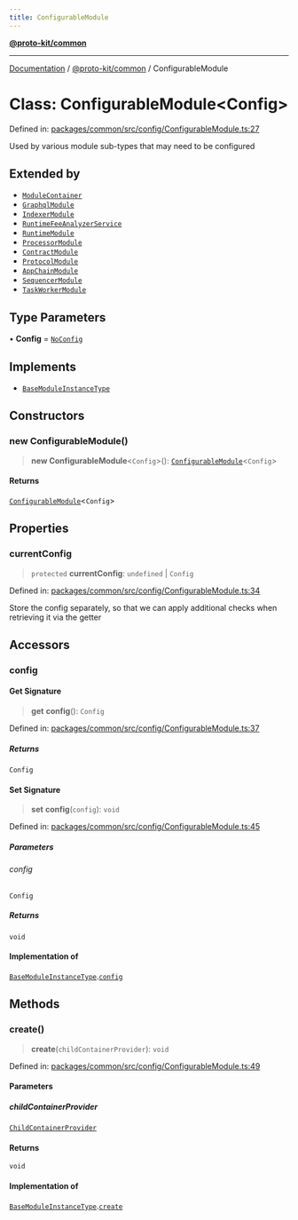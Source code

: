```yaml
---
title: ConfigurableModule
---
```


[**@proto-kit/common**](../README.md)

***

[Documentation](../../../README.md) / [@proto-kit/common](../README.md) / ConfigurableModule

# Class: ConfigurableModule\<Config\>

Defined in: [packages/common/src/config/ConfigurableModule.ts:27](https://github.com/proto-kit/framework/blob/4d6b3b6da51b3edee0fbf25ce72c1f59ec61e891/packages/common/src/config/ConfigurableModule.ts#L27)

Used by various module sub-types that may need to be configured

## Extended by

- [`ModuleContainer`](ModuleContainer.md)
- [`GraphqlModule`](../../api/classes/GraphqlModule.md)
- [`IndexerModule`](../../indexer/classes/IndexerModule.md)
- [`RuntimeFeeAnalyzerService`](../../library/classes/RuntimeFeeAnalyzerService.md)
- [`RuntimeModule`](../../module/classes/RuntimeModule.md)
- [`ProcessorModule`](../../processor/classes/ProcessorModule.md)
- [`ContractModule`](../../protocol/classes/ContractModule.md)
- [`ProtocolModule`](../../protocol/classes/ProtocolModule.md)
- [`AppChainModule`](../../sdk/classes/AppChainModule.md)
- [`SequencerModule`](../../sequencer/classes/SequencerModule.md)
- [`TaskWorkerModule`](../../sequencer/classes/TaskWorkerModule.md)

## Type Parameters

• **Config** = [`NoConfig`](../type-aliases/NoConfig.md)

## Implements

- [`BaseModuleInstanceType`](../interfaces/BaseModuleInstanceType.md)

## Constructors

### new ConfigurableModule()

> **new ConfigurableModule**\<`Config`\>(): [`ConfigurableModule`](ConfigurableModule.md)\<`Config`\>

#### Returns

[`ConfigurableModule`](ConfigurableModule.md)\<`Config`\>

## Properties

### currentConfig

> `protected` **currentConfig**: `undefined` \| `Config`

Defined in: [packages/common/src/config/ConfigurableModule.ts:34](https://github.com/proto-kit/framework/blob/4d6b3b6da51b3edee0fbf25ce72c1f59ec61e891/packages/common/src/config/ConfigurableModule.ts#L34)

Store the config separately, so that we can apply additional
checks when retrieving it via the getter

## Accessors

### config

#### Get Signature

> **get** **config**(): `Config`

Defined in: [packages/common/src/config/ConfigurableModule.ts:37](https://github.com/proto-kit/framework/blob/4d6b3b6da51b3edee0fbf25ce72c1f59ec61e891/packages/common/src/config/ConfigurableModule.ts#L37)

##### Returns

`Config`

#### Set Signature

> **set** **config**(`config`): `void`

Defined in: [packages/common/src/config/ConfigurableModule.ts:45](https://github.com/proto-kit/framework/blob/4d6b3b6da51b3edee0fbf25ce72c1f59ec61e891/packages/common/src/config/ConfigurableModule.ts#L45)

##### Parameters

###### config

`Config`

##### Returns

`void`

#### Implementation of

[`BaseModuleInstanceType`](../interfaces/BaseModuleInstanceType.md).[`config`](../interfaces/BaseModuleInstanceType.md#config)

## Methods

### create()

> **create**(`childContainerProvider`): `void`

Defined in: [packages/common/src/config/ConfigurableModule.ts:49](https://github.com/proto-kit/framework/blob/4d6b3b6da51b3edee0fbf25ce72c1f59ec61e891/packages/common/src/config/ConfigurableModule.ts#L49)

#### Parameters

##### childContainerProvider

[`ChildContainerProvider`](../interfaces/ChildContainerProvider.md)

#### Returns

`void`

#### Implementation of

[`BaseModuleInstanceType`](../interfaces/BaseModuleInstanceType.md).[`create`](../interfaces/BaseModuleInstanceType.md#create)
